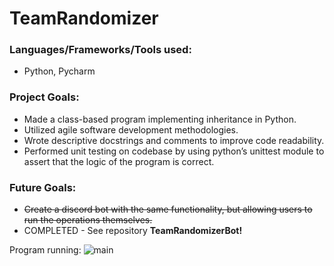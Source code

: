 # TeamRandomizer


### Languages/Frameworks/Tools used:

- Python, Pycharm

### Project Goals:

- Made a class-based program implementing inheritance in Python.
- Utilized agile software development methodologies.
- Wrote descriptive docstrings and comments to improve code readability.
- Performed unit testing on codebase by using python’s unittest module to assert that the logic of the program is correct.

### Future Goals:

- ~~Create a discord bot with the same functionality, but allowing users to run the operations themselves.~~ 
- COMPLETED - See repository **TeamRandomizerBot!**

Program running:
![main](https://user-images.githubusercontent.com/51865580/150076494-0e6c4600-aef2-45af-9834-1d06bc32a9cb.png)
